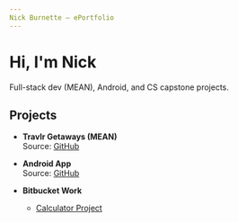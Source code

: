 ```yaml
---
Nick Burnette — ePortfolio
---
```

# Hi, I'm Nick
Full-stack dev (MEAN), Android, and CS capstone projects.

## Projects
- **Travlr Getaways (MEAN)**  
  Source: [GitHub](https://github.com/nrburnette/CS-465-fullstack) 

- **Android App**  
  Source: [GitHub](https://github.com/nrburnette/CS360MobileApp)

- **Bitbucket Work**  
  - [Calculator Project](https://bitbucket.org/calculator2/calculator/src/master/)
    
